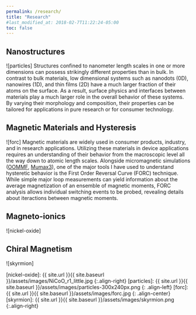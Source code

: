 ```yaml
---
permalink: /research/
title: "Research"
#last_modified_at: 2018-02-7T11:22:24-05:00
toc: false
---
```


## Nanostructures
![particles]
Structures confined to nanometer length scales in one or more dimensions can possess strikingly different properties than in bulk. In contrast to bulk materials, low dimensional systems such as nanodots (0D), nanowires (1D), and thin films (2D) have a much larger fraction of their atoms on the surface. As a result, surface physics and interfaces between materials play a much larger role in the overall behavior of these systems. By varying their morphology and composition, their properties can be tailored for applications in pure research or for consumer technology.

## Magnetic Materials and Hysteresis
![forc]
Magnetic materials are widely used in consumer products, industry, and in research applications. Utilizing these materials in device applications requires an understanding of their behavior from the macroscopic level all the way down to atomic length scales. Alongside micromagnetic simulations ([OOMMF][oommf], [Mumax3][mumax]), one of the major tools I have used to understand hysteretic behavior is the First Order Reversal Curve (FORC) technique. While simple major loop measurements can yield information about the average magnetization of an ensemble of magnetic moments, FORC analysis allows individual switching events to be probed, revealing details about iteractions between magnetic moments.

## Magneto-ionics
![nickel-oxide]

## Chiral Magnetism
![skyrmion]


[oommf]: http://math.nist.gov/oommf/
[mumax]: http://mumax.github.io/

[nickel-oxide]: {{ site.url }}{{ site.baseurl }}/assets/images/NiCoO_r1_little.jpg
{:.align-right}
[particles]: {{ site.url }}{{ site.baseurl }}/assets/images/particles-300x240px.png
{: .align-left}
[forc]: {{ site.url }}{{ site.baseurl }}/assets/images/forc.jpg
{: .align-center}
[skyrmion]: {{ site.url }}{{ site.baseurl }}/assets/images/skyrmion.png
{:.align-right}

